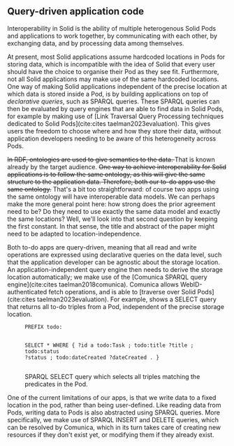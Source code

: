## Query-driven application code

Interoperability in Solid is the ability of multiple heterogenous Solid Pods and applications to work together,
by communicating with each other, by exchanging data, and by processing data among themselves.

At present, most Solid applications assume hardcoded locations in Pods for storing data,
which is incompatible with the idea of Solid that every user should have the choice to organise their Pod as they see fit. 
Furthermore, not all Solid applications may make use of the same hardcoded locations.
One way of making Solid applications independent of the precise location at which data is stored inside a Pod,
is by building applications on top of *declarative queries*, such as SPARQL queries.
These SPARQL queries can then be evaluated by query engines that are able to find data in Solid Pods,
for example by making use of [Link Traversal Query Processing techniques dedicated to Solid Pods](cite:cites taelman2023evaluation).
This gives users the freedom to choose where and how they store their data,
without application developers needing to be aware of this heterogeneity across Pods.

<del class="comment" data-author="RV">In RDF, ontologies are used to give semantics to the data. </del>
<span class="comment" data-author="RV">That is known already by the target audience.</span>
<del class="comment" data-author="RV">One way to achieve interoperability for Solid applications is to follow the same ontology, as this will give the same structure to the application data. 
Therefore, both our to-do apps use the same ontology.</del>
<span class="comment" data-author="RV">That's a bit too straightforward: of course two apps using the same ontology will have interoperable data models. We can perhaps make the more general point here: how strong does the prior agreement need to be? Do they need to use exactly the same data model and exactly the same locations? Well, we'll look into that second question by keeping the first constant.</span>
<span class="comment" data-author="RV">In that sense, the title and abstract of the paper might need to be adapted to location-independence.</span>

Both to-do apps are query-driven,
meaning that all read and write operations are expressed using declarative queries on the data level,
such that the application developer can be agnostic about the storage location.
An application-independent query engine then needs to derive the storage location automatically;
we make use of the [Comunica SPARQL query engine](cite:cites taelman2018comunica).
Comunica allows WebID-authenticated fetch operations, and is able to [traverse over Solid Pods](cite:cites taelman2023evaluation).
For example, [](#select-query) shows a SELECT query that returns all to-do triples from a Pod, independent of the precise storage location.

<figure id="select-query" class="listing">
<pre><code>PREFIX todo: <http://example.org/todolist/>

SELECT * WHERE {
    ?id a todo:Task ;
        todo:title ?title ;
        todo:status ?status ;
        todo:dateCreated ?dateCreated .
}</code></pre>

<figcaption markdown="block">
SPARQL SELECT query which selects <span class="rephrase" data-author="RV">all triples matching the predicates</span> in the Pod.
</figcaption>
</figure>

One of the current limitations of our apps, is that we write data to a fixed location in the pod, rather than being user-defined.
Like reading data from Pods, writing data to Pods is also abstracted using SPARQL queries.
More specifically, we make use of SPARQL INSERT and DELETE queries,
which can be resolved by Comunica,
which in its turn takes care of creating new resources if they don't exist yet,
or modifying them if they already exist.

